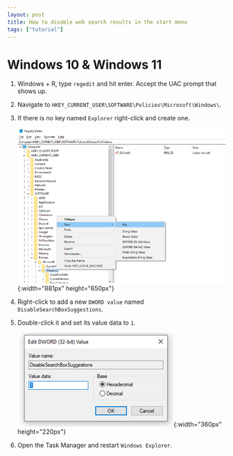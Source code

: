 ```yaml
---
layout: post
title: How to disable web search results in the start menu
tags: ["tutorial"]
---
```


# Windows 10 & Windows 11

1. Windows + R, type `regedit` and hit enter. Accept the UAC prompt that shows up.
2. Navigate to `HKEY_CURRENT_USER\SOFTWARE\Policies\Microsoft\Windows\`.
3. If there is no key named `Explorer` right-click and create one.

   ![alt text](disable-internet-results-search-bar-1.webp){:width="881px" height="650px"}

4. Right-click to add a new `DWORD value` named `DisableSearchBoxSuggestions`.
5. Double-click it and set its value data to `1`.

   ![alt text](disable-internet-results-search-bar-2.webp){:width="360px" height="220px"}

6. Open the Task Manager and restart `Windows Explorer`.
